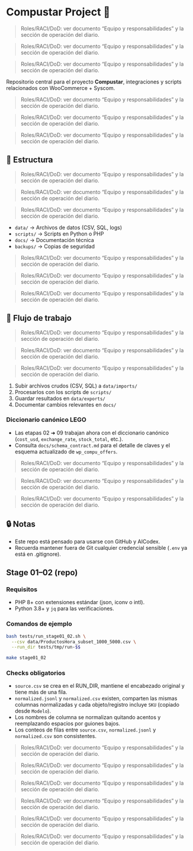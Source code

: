 # Compustar Project 🚀

> Roles/RACI/DoD: ver documento “Equipo y responsabilidades” y la sección de operación del diario.
<!-- END:CCX_REPOS_SUMMARY -->
> Roles/RACI/DoD: ver documento “Equipo y responsabilidades” y la sección de operación del diario.
<!-- END:CCX_REPOS_SUMMARY -->
> Roles/RACI/DoD: ver documento “Equipo y responsabilidades” y la sección de operación del diario.
<!-- END:CCX_REPOS_SUMMARY -->
Repositorio central para el proyecto **Compustar**, integraciones y scripts relacionados con WooCommerce + Syscom.

> Roles/RACI/DoD: ver documento “Equipo y responsabilidades” y la sección de operación del diario.
<!-- END:CCX_REPOS_SUMMARY -->
> Roles/RACI/DoD: ver documento “Equipo y responsabilidades” y la sección de operación del diario.
<!-- END:CCX_REPOS_SUMMARY -->
> Roles/RACI/DoD: ver documento “Equipo y responsabilidades” y la sección de operación del diario.
<!-- END:CCX_REPOS_SUMMARY -->
## 📂 Estructura

> Roles/RACI/DoD: ver documento “Equipo y responsabilidades” y la sección de operación del diario.
<!-- END:CCX_REPOS_SUMMARY -->
> Roles/RACI/DoD: ver documento “Equipo y responsabilidades” y la sección de operación del diario.
<!-- END:CCX_REPOS_SUMMARY -->
> Roles/RACI/DoD: ver documento “Equipo y responsabilidades” y la sección de operación del diario.
<!-- END:CCX_REPOS_SUMMARY -->
- `data/` → Archivos de datos (CSV, SQL, logs)
- `scripts/` → Scripts en Python o PHP
- `docs/` → Documentación técnica
- `backups/` → Copias de seguridad

> Roles/RACI/DoD: ver documento “Equipo y responsabilidades” y la sección de operación del diario.
<!-- END:CCX_REPOS_SUMMARY -->
> Roles/RACI/DoD: ver documento “Equipo y responsabilidades” y la sección de operación del diario.
<!-- END:CCX_REPOS_SUMMARY -->
> Roles/RACI/DoD: ver documento “Equipo y responsabilidades” y la sección de operación del diario.
<!-- END:CCX_REPOS_SUMMARY -->
## 🚀 Flujo de trabajo

> Roles/RACI/DoD: ver documento “Equipo y responsabilidades” y la sección de operación del diario.
<!-- END:CCX_REPOS_SUMMARY -->
> Roles/RACI/DoD: ver documento “Equipo y responsabilidades” y la sección de operación del diario.
<!-- END:CCX_REPOS_SUMMARY -->
> Roles/RACI/DoD: ver documento “Equipo y responsabilidades” y la sección de operación del diario.
<!-- END:CCX_REPOS_SUMMARY -->
1. Subir archivos crudos (CSV, SQL) a `data/imports/`
2. Procesarlos con los scripts de `scripts/`
3. Guardar resultados en `data/exports/`
4. Documentar cambios relevantes en `docs/`

### Diccionario canónico LEGO

- Las etapas 02 ➜ 09 trabajan ahora con el diccionario canónico (`cost_usd`, `exchange_rate`, `stock_total`, etc.).
- Consulta `docs/schema_contract.md` para el detalle de claves y el esquema actualizado de `wp_compu_offers`.

> Roles/RACI/DoD: ver documento “Equipo y responsabilidades” y la sección de operación del diario.
<!-- END:CCX_REPOS_SUMMARY -->
> Roles/RACI/DoD: ver documento “Equipo y responsabilidades” y la sección de operación del diario.
<!-- END:CCX_REPOS_SUMMARY -->
> Roles/RACI/DoD: ver documento “Equipo y responsabilidades” y la sección de operación del diario.
<!-- END:CCX_REPOS_SUMMARY -->
## 🔒 Notas
- Este repo está pensado para usarse con GitHub y AICodex.
- Recuerda mantener fuera de Git cualquier credencial sensible (`.env` ya está en .gitignore).

## Stage 01–02 (repo)

### Requisitos
- PHP 8+ con extensiones estándar (json, iconv o intl).
- Python 3.8+ y `jq` para las verificaciones.

### Comandos de ejemplo
```bash
bash tests/run_stage01_02.sh \
  --csv data/ProductosHora_subset_1000_5000.csv \
  --run_dir tests/tmp/run-$$

make stage01_02
```

### Checks obligatorios
- `source.csv` se crea en el RUN_DIR, mantiene el encabezado original y tiene más de una fila.
- `normalized.jsonl` y `normalized.csv` existen, comparten las mismas columnas normalizadas y cada objeto/registro incluye `SKU` (copiado desde `Modelo`).
- Los nombres de columna se normalizan quitando acentos y reemplazando espacios por guiones bajos.
- Los conteos de filas entre `source.csv`, `normalized.jsonl` y `normalized.csv` son consistentes.

> Roles/RACI/DoD: ver documento “Equipo y responsabilidades” y la sección de operación del diario.
<!-- END:CCX_REPOS_SUMMARY -->
> Roles/RACI/DoD: ver documento “Equipo y responsabilidades” y la sección de operación del diario.
<!-- END:CCX_REPOS_SUMMARY -->
> Roles/RACI/DoD: ver documento “Equipo y responsabilidades” y la sección de operación del diario.
<!-- END:CCX_REPOS_SUMMARY -->

> Roles/RACI/DoD: ver documento “Equipo y responsabilidades” y la sección de operación del diario.
<!-- END:CCX_REPOS_SUMMARY -->
> Roles/RACI/DoD: ver documento “Equipo y responsabilidades” y la sección de operación del diario.
<!-- END:CCX_REPOS_SUMMARY -->

> Roles/RACI/DoD: ver documento “Equipo y responsabilidades” y la sección de operación del diario.
<!-- END:CCX_REPOS_SUMMARY -->
